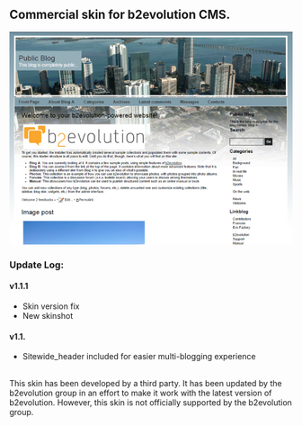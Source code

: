 ## Commercial skin for b2evolution CMS.

<img src="skinshot.png"/>

### Update Log: 

#### v1.1.1

- Skin version fix
- New skinshot

#### v1.1.

- Sitewide_header included for easier multi-blogging experience

<br/>
This skin has been developed by a third party. It has been updated by the b2evolution group in an effort to make it work with the latest version of b2evolution. However, this skin is not officially supported by the b2evolution group.
